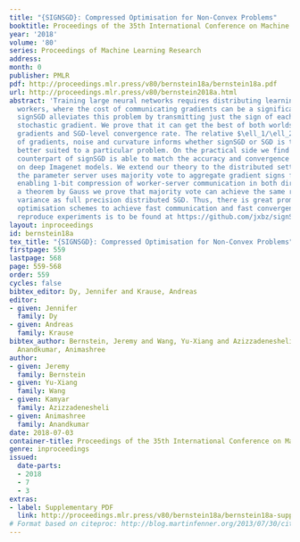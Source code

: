 ```yaml
---
title: "{SIGNSGD}: Compressed Optimisation for Non-Convex Problems"
booktitle: Proceedings of the 35th International Conference on Machine Learning
year: '2018'
volume: '80'
series: Proceedings of Machine Learning Research
address: 
month: 0
publisher: PMLR
pdf: http://proceedings.mlr.press/v80/bernstein18a/bernstein18a.pdf
url: http://proceedings.mlr.press/v80/bernstein2018a.html
abstract: 'Training large neural networks requires distributing learning across multiple
  workers, where the cost of communicating gradients can be a significant bottleneck.
  signSGD alleviates this problem by transmitting just the sign of each minibatch
  stochastic gradient. We prove that it can get the best of both worlds: compressed
  gradients and SGD-level convergence rate. The relative $\ell_1/\ell_2$ geometry
  of gradients, noise and curvature informs whether signSGD or SGD is theoretically
  better suited to a particular problem. On the practical side we find that the momentum
  counterpart of signSGD is able to match the accuracy and convergence speed of Adam
  on deep Imagenet models. We extend our theory to the distributed setting, where
  the parameter server uses majority vote to aggregate gradient signs from each worker
  enabling 1-bit compression of worker-server communication in both directions. Using
  a theorem by Gauss we prove that majority vote can achieve the same reduction in
  variance as full precision distributed SGD. Thus, there is great promise for sign-based
  optimisation schemes to achieve fast communication and fast convergence. Code to
  reproduce experiments is to be found at https://github.com/jxbz/signSGD.'
layout: inproceedings
id: bernstein18a
tex_title: "{SIGNSGD}: Compressed Optimisation for Non-Convex Problems"
firstpage: 559
lastpage: 568
page: 559-568
order: 559
cycles: false
bibtex_editor: Dy, Jennifer and Krause, Andreas
editor:
- given: Jennifer
  family: Dy
- given: Andreas
  family: Krause
bibtex_author: Bernstein, Jeremy and Wang, Yu-Xiang and Azizzadenesheli, Kamyar and
  Anandkumar, Animashree
author:
- given: Jeremy
  family: Bernstein
- given: Yu-Xiang
  family: Wang
- given: Kamyar
  family: Azizzadenesheli
- given: Animashree
  family: Anandkumar
date: 2018-07-03
container-title: Proceedings of the 35th International Conference on Machine Learning
genre: inproceedings
issued:
  date-parts:
  - 2018
  - 7
  - 3
extras:
- label: Supplementary PDF
  link: http://proceedings.mlr.press/v80/bernstein18a/bernstein18a-supp.pdf
# Format based on citeproc: http://blog.martinfenner.org/2013/07/30/citeproc-yaml-for-bibliographies/
---
```

